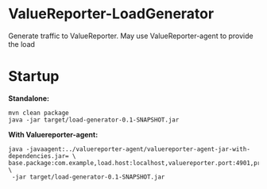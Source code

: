 # ValueReporter-LoadGenerator
Generate traffic to ValueReporter. May use ValueReporter-agent to provide the load

Startup
=====

__Standalone:__
```
mvn clean package
java -jar target/load-generator-0.1-SNAPSHOT.jar 
```
__With Valuereporter-agent:__

```
java -javaagent:../valuereporter-agent/valuereporter-agent-jar-with-dependencies.jar= \
base.package:com.example,load.host:localhost,valuereporter.port:4901,prefix:myService \
 -jar target/load-generator-0.1-SNAPSHOT.jar
```
